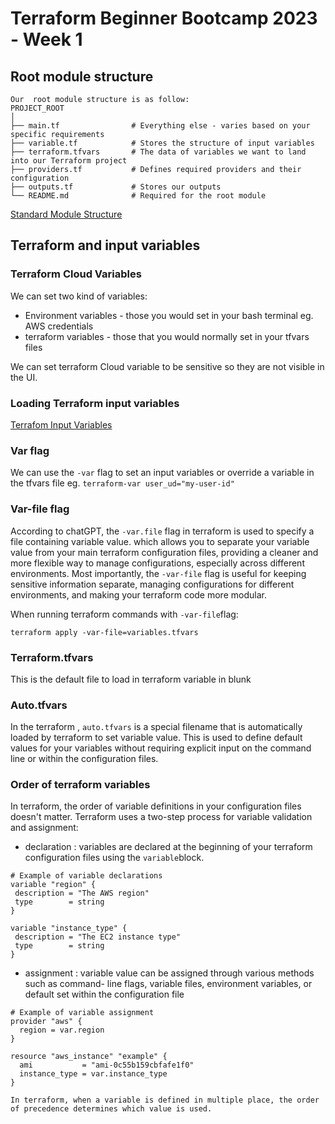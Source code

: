# Terraform Beginner Bootcamp 2023 - Week 1

## Root module structure

```
Our  root module structure is as follow:
PROJECT_ROOT
│
├── main.tf                # Everything else - varies based on your specific requirements
├── variable.tf            # Stores the structure of input variables
├── terraform.tfvars       # The data of variables we want to land into our Terraform project
├── providers.tf           # Defines required providers and their configuration
├── outputs.tf             # Stores our outputs
└── README.md              # Required for the root module
```

[Standard Module Structure](https://developer.hashicorp.com/terraform/language/modules/develop/structure)


## Terraform and input variables

### Terraform Cloud Variables

We can set two kind of variables:

- Environment variables - those you would set in your bash terminal eg. AWS credentials
- terraform variables - those that you would normally set in your tfvars files

We can set terraform Cloud variable to be sensitive so they are not visible in the UI.

### Loading Terraform input variables

[Terrafom Input Variables](https://developer.hashicorp.com/terraform/language/values/variables)

### Var flag

We can use the `-var` flag to set an input variables or override a variable in the tfvars file eg. `terraform-var user_ud="my-user-id"`

### Var-file flag

According to chatGPT, the `-var.file` flag in terraform is used to specify a file containing variable value. which allows you to separate your variable value from your main terraform configuration files, providing a cleaner and more flexible way to manage configurations, especially across different environments. Most importantly, the `-var-file` flag is useful for keeping sensitive information separate, managing configurations for different environments, and making your terraform code more modular.

When running terraform commands with `-var-file`flag:
```
terraform apply -var-file=variables.tfvars

```
### Terraform.tfvars

This is the default file to load in terraform variable in blunk

### Auto.tfvars

In the terraform , `auto.tfvars` is a special filename that is automatically loaded by terraform to set variable value. This is used to define default values for your variables without requiring explicit input on the command line or within the configuration files.

### Order of terraform variables

In terraform, the order of variable definitions in your configuration files doesn't matter. Terraform uses a two-step process for variable validation and assignment:

 -  declaration : variables are declared at the beginning of your terraform configuration files using the `variable`block.

 ```
 # Example of variable declarations
variable "region" {
  description = "The AWS region"
  type        = string
}

variable "instance_type" {
  description = "The EC2 instance type"
  type        = string
}
```

- assignment : variable value can be assigned through various methods such as command- line flags, variable files, environment variables, or default set within the configuration file

```
# Example of variable assignment
provider "aws" {
  region = var.region
}

resource "aws_instance" "example" {
  ami           = "ami-0c55b159cbfafe1f0"
  instance_type = var.instance_type
}

In terraform, when a variable is defined in multiple place, the order of precedence determines which value is used. 


